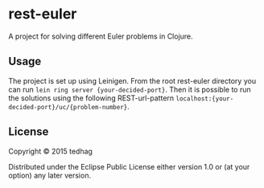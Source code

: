# rest-euler

A project for solving different Euler problems in Clojure. 

## Usage

The project is set up using Leinigen. From the root rest-euler directory you can run
<code>lein ring server {your-decided-port}</code>.
Then it is possible to run the solutions using the following REST-url-pattern
<code>localhost:{your-decided-port}/uc/{problem-number}</code>.

## License

Copyright © 2015 tedhag

Distributed under the Eclipse Public License either version 1.0 or (at
your option) any later version.
